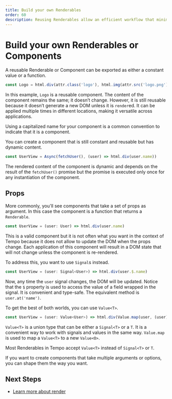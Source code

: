 ```yaml
---
title: Build your own Renderables
order: 60
description: Reusing Renderables allow an efficient workflow that minimize code duplication and bugs.
---
```

# Build your own Renderables or Components

A reusable Renderable or Component can be exported as either a constant value or a function.

```ts
const Logo = html.div(attr.class('logo'), html.img(attr.src('logo.png')))
```

In this example, `Logo` is a reusable component. The content of the component remains the same; it doesn’t change. However, it is still reusable because it doesn’t generate a new DOM unless it is `render`ed. It can be applied multiple times in different locations, making it versatile across applications.

Using a capitalized name for your component is a common convention to indicate that it is a component.

You can create a component that is still constant and reusable but has dynamic content.

```ts
const UserView = Async(fetchUser(), (user) => html.div(user.name))
```

The rendered content of the component is dynamic and depends on the result of the `fetchUser()` promise but the promise is executed only once for any instantiation of the component.

## Props

More commonly, you'll see components that take a set of props as argument. In this case the component is a function that returns a `Renderable`.

```ts
const UserView = (user: User) => html.div(user.name)
```

This is a valid component but it is not often what you want in the context of Tempo because it does not allow to update the DOM when the props change. Each application of this component will result in a DOM state that will not change unless the component is re-rendered.

To address this, you want to use `Signal`s instead.

```ts
const UserView = (user: Signal<User>) => html.div(user.$.name)
```

Now, any time the `user` signal changes, the DOM will be updated. Notice that the `$` property is used to access the value of a field wrapped in the signal. It is convenient and type-safe. The equivalent method is `user.at('name')`.

To get the best of both worlds, you can use `Value<T>`.

```ts
const UserView = (user: Value<User>) => html.div(Value.map(user, (user) => user.name))
```

`Value<T>` is a union type that can be either a `Signal<T>` or a `T`. It is a convenient way to work with signals and values in the same way. `Value.map` is used to map a `Value<T>` to a new `Value<O>`.

Most Renderables in Tempo accept `Value<T>` instead of `Signal<T>` or `T`.

If you want to create components that take multiple arguments or options, you can shape them the way you want.

## Next Steps

- [Learn more about render](/page/render.html)
